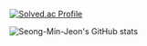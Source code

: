 [![Solved.ac Profile](http://mazassumnida.wtf/api/v2/generate_badge?boj=dustin36)](https://solved.ac/profile/dustin36)

![Seong-Min-Jeon's GitHub stats](https://github-readme-stats.vercel.app/api?username=Seong-Min-Jeon&show_icons=true&theme=tokyonight) 

